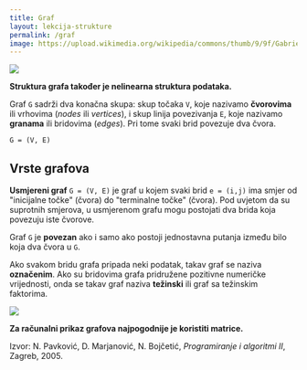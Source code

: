```yaml
---
title: Graf
layout: lekcija-strukture
permalink: /graf
image: https://upload.wikimedia.org/wikipedia/commons/thumb/9/9f/Gabriel_graph.svg/600px-Gabriel_graph.svg.png
---
```


![]({{page.image}})

**Struktura grafa također je nelinearna struktura podataka.**

Graf `G` sadrži dva konačna skupa: skup točaka `V`, koje nazivamo **čvorovima** ili vrhovima (*nodes* ili *vertices*), i skup linija povezivanja `E`, koje nazivamo **granama** ili bridovima (*edges*). Pri tome svaki brid povezuje dva čvora.

```
G = (V, E)
```

## Vrste grafova

**Usmjereni graf** `G = (V, E)` je graf u kojem svaki brid `e = (i,j)` ima smjer od "inicijalne točke" (čvora) do "terminalne točke" (čvora). Pod uvjetom da su suprotnih smjerova, u usmjerenom grafu mogu postojati dva brida koja povezuju iste čvorove.

Graf `G` je **povezan** ako i samo ako postoji jednostavna putanja između bilo koja dva čvora u `G`.

Ako svakom bridu grafa pripada neki podatak, takav graf se naziva **označenim**. Ako su bridovima grafa pridružene pozitivne numeričke vrijednosti, onda se takav graf naziva **težinski** ili graf sa težinskim faktorima.

![](https://upload.wikimedia.org/wikipedia/commons/a/a9/UCS_graph.jpg)

**Za računalni prikaz grafova najpogodnije je koristiti matrice.**


Izvor: N. Pavković, D. Marjanović, N. Bojčetić, *Programiranje i algoritmi II*, Zagreb, 2005.
